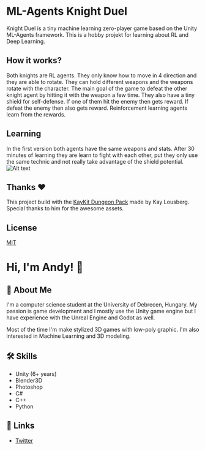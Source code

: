 # ML-Agents Knight Duel
 
 Knight Duel is a tiny machine learning zero-player game based on the Unity ML-Agents framework. This is a hobby projekt for learning about RL and Deep Learning.
 
## How it works?
 
 Both knights are RL agents. They only know how to move in 4 direction and they are able to rotate. They can hold different weapons and the weapons rotate with the character. The main goal of the game to defeat the other knight agent by hitting it with the weapon a few time. They also have a tiny shield for self-defense. If one of them hit the enemy then gets reward. If defeat the enemy then also gets reward. Reinforcement learning agents learn from the rewards.
 
## Learning

 In the first version both agents have the same weapons and stats. After 30 minutes of learning they are learn to fight with each other, put they only use the same technic and not really take advantage of the shield potential. 
 ![Alt text](https://github.com/czanikan/ML-Agents-Knight-Duel/blob/main/gifs/KnightDuel30min.gif)
 
## Thanks ❤
 
 This project build with the [KayKit Dungeon Pack](https://kaylousberg.itch.io/kaykit-dungeon) made by Kay Lousberg. Special thanks to him for the awesome assets.
 
## License

[MIT](https://choosealicense.com/licenses/mit/)

# Hi, I'm Andy! 👋


## 🚀 About Me
I'm a computer science student at the University of Debrecen, Hungary.
My passion is game development and I mostly use the Unity game engine but I have experience with the Unreal Engine and Godot as well.

Most of the time I'm make stylized 3D games with low-poly graphic.
I'm also interested in Machine Learning and 3D modeling.

## 🛠 Skills
* Unity (6+ years)
* Blender3D
* Photoshop
* C#
* C++
* Python


## 🔗 Links
* [Twitter](https://www.twitter.com/lhteam)
